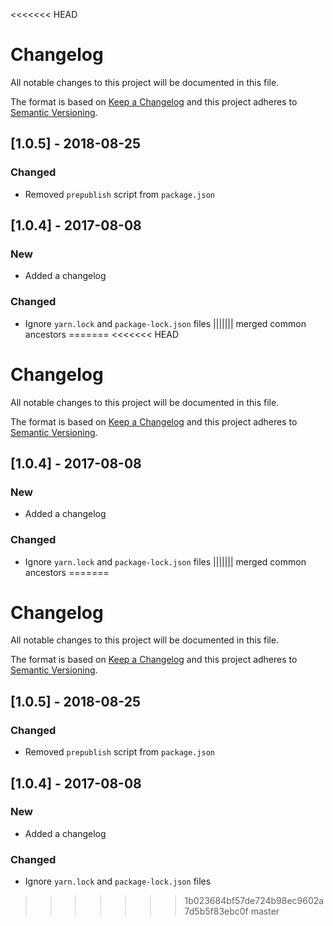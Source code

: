 <<<<<<< HEAD
# Changelog

All notable changes to this project will be documented in this file.

The format is based on [Keep a Changelog](http://keepachangelog.com/en/1.0.0/) and this project adheres to [Semantic Versioning](http://semver.org/spec/v2.0.0.html).

## [1.0.5] - 2018-08-25

### Changed

- Removed `prepublish` script from `package.json`

## [1.0.4] - 2017-08-08

### New

- Added a changelog

### Changed

- Ignore `yarn.lock` and `package-lock.json` files
||||||| merged common ancestors
=======
<<<<<<< HEAD
# Changelog

All notable changes to this project will be documented in this file.

The format is based on [Keep a Changelog](http://keepachangelog.com/en/1.0.0/) and this project adheres to [Semantic Versioning](http://semver.org/spec/v2.0.0.html).

## [1.0.4] - 2017-08-08

### New

- Added a changelog

### Changed

- Ignore `yarn.lock` and `package-lock.json` files
||||||| merged common ancestors
=======
# Changelog

All notable changes to this project will be documented in this file.

The format is based on [Keep a Changelog](http://keepachangelog.com/en/1.0.0/) and this project adheres to [Semantic Versioning](http://semver.org/spec/v2.0.0.html).

## [1.0.5] - 2018-08-25

### Changed

- Removed `prepublish` script from `package.json`

## [1.0.4] - 2017-08-08

### New

- Added a changelog

### Changed

- Ignore `yarn.lock` and `package-lock.json` files
>>>>>>> 1b023684bf57de724b98ec9602a7d5b5f83ebc0f
>>>>>>> master
